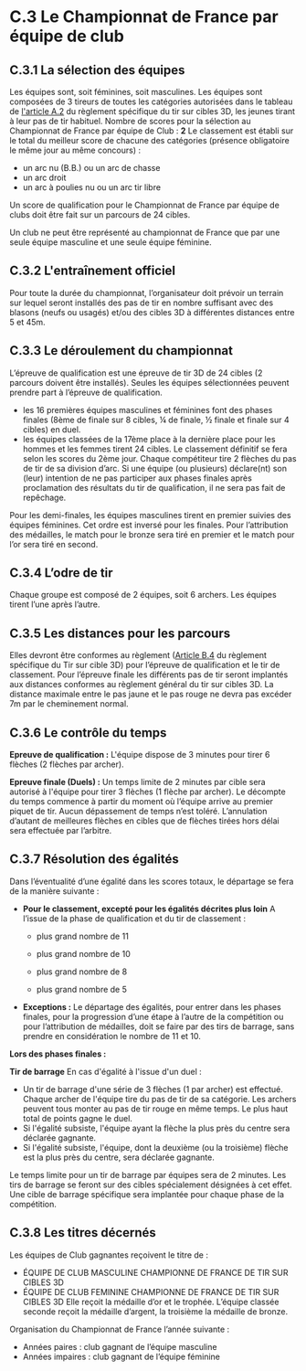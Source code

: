 # C.3 Le Championnat de France par équipe de club

## C.3.1 La sélection des équipes

Les équipes sont, soit féminines, soit masculines. Les équipes sont composées de 3 tireurs de toutes
les catégories autorisées dans le tableau de [l'article A.2](/reglements/II/6/A/2/) du règlement spécifique du tir sur cibles 3D,
les jeunes tirant à leur pas de tir habituel.
Nombre de scores pour la sélection au Championnat de France par équipe de Club : **2**
Le classement est établi sur le total du meilleur score de chacune des catégories (présence obligatoire
le même jour au même concours) :

- un arc nu (B.B.) ou un arc de chasse
- un arc droit
- un arc à poulies nu ou un arc tir libre

Un score de qualification pour le Championnat de France par équipe de clubs doit être fait sur un
parcours de 24 cibles.

Un club ne peut être représenté au championnat de France que par une seule équipe masculine et une
seule équipe féminine.

## C.3.2 L'entraînement officiel

Pour toute la durée du championnat, l’organisateur doit prévoir un terrain sur lequel seront installés des
pas de tir en nombre suffisant avec des blasons (neufs ou usagés) et/ou des cibles 3D à différentes
distances entre 5 et 45m.

## C.3.3 Le déroulement du championnat

L’épreuve de qualification est une épreuve de tir 3D de 24 cibles (2 parcours doivent être installés).
Seules les équipes sélectionnées peuvent prendre part à l’épreuve de qualification.

- les 16 premières équipes masculines et féminines font des phases finales (8ème de finale sur 8 cibles,
  ¼ de finale, ½ finale et finale sur 4 cibles) en duel.
- les équipes classées de la 17ème place à la dernière place pour les hommes et les femmes tirent
  24 cibles. Le classement définitif se fera selon les scores du 2ème jour.
  Chaque compétiteur tire 2 flèches du pas de tir de sa division d’arc. Si une équipe (ou plusieurs)
  déclare(nt) son (leur) intention de ne pas participer aux phases finales après proclamation des résultats
  du tir de qualification, il ne sera pas fait de repêchage.

Pour les demi-finales, les équipes masculines tirent en premier suivies des équipes féminines. Cet ordre
est inversé pour les finales. Pour l’attribution des médailles, le match pour le bronze sera tiré en premier
et le match pour l’or sera tiré en second.

## C.3.4 L’odre de tir

Chaque groupe est composé de 2 équipes, soit 6 archers. Les équipes tirent l’une après l’autre.

## C.3.5 Les distances pour les parcours

Elles devront être conformes au règlement ([Article B.4](/reglements/II/6/B/4/)  du règlement spécifique du Tir sur cible 3D)
pour l’épreuve de qualification et le tir de classement.
Pour l’épreuve finale les différents pas de tir seront implantés aux distances conformes au règlement
général du tir sur cibles 3D. La distance maximale entre le pas jaune et le pas rouge ne devra pas
excéder 7m par le cheminement normal.

## C.3.6 Le contrôle du temps

**Epreuve de qualification :**
L'équipe dispose de 3 minutes pour tirer 6 flèches (2 flèches par archer).

**Epreuve finale (Duels) :**
Un temps limite de 2 minutes par cible sera autorisé à l'équipe pour tirer 3 flèches (1 flèche par archer).
Le décompte du temps commence à partir du moment où l’équipe arrive au premier piquet de tir. Aucun
dépassement de temps n’est toléré. L’annulation d’autant de meilleures flèches en cibles que de flèches
tirées hors délai sera effectuée par l’arbitre.

## C.3.7 Résolution des égalités

Dans l’éventualité d’une égalité dans les scores totaux, le départage se fera de la manière suivante :

- **Pour le classement, excepté pour les égalités décrites plus loin**
  A l’issue de la phase de qualification et du tir de classement :

  - plus grand nombre de 11
  
  - plus grand nombre de 10
  
  - plus grand nombre de 8
  
  - plus grand nombre de 5
  
  
  
- **Exceptions :**
  Le départage des égalités, pour entrer dans les phases finales, pour la progression d’une étape à l’autre
  de la compétition ou pour l’attribution de médailles, doit se faire par des tirs de barrage, sans prendre
  en considération le nombre de 11 et 10.

**Lors des phases finales :**

**Tir de barrage**
En cas d'égalité à l'issue d'un duel :

- Un tir de barrage d'une série de 3 flèches (1 par archer) est effectué. Chaque archer de l'équipe tire du pas de tir de sa catégorie. Les archers peuvent tous monter au pas de tir rouge en même temps. Le plus haut total de points gagne le duel.
- Si l'égalité subsiste, l'équipe ayant la flèche la plus près du centre sera déclarée gagnante.
- Si l'égalité subsiste, l'équipe, dont la deuxième (ou la troisième) flèche est la plus près du centre, sera déclarée gagnante.

Le temps limite pour un tir de barrage par équipes sera de 2 minutes. Les tirs de barrage se feront sur
des cibles spécialement désignées à cet effet. Une cible de barrage spécifique sera implantée pour
chaque phase de la compétition.

## C.3.8 Les titres décernés

Les équipes de Club gagnantes reçoivent le titre de :

- ÉQUIPE DE CLUB MASCULINE CHAMPIONNE DE FRANCE DE TIR SUR CIBLES 3D
- ÉQUIPE DE CLUB FEMININE CHAMPIONNE DE FRANCE DE TIR SUR CIBLES 3D
  Elle reçoit la médaille d’or et le trophée.
  L’équipe classée seconde reçoit la médaille d’argent, la troisième la médaille de bronze.

Organisation du Championnat de France l’année suivante :

- Années paires : club gagnant de l’équipe masculine
- Années impaires : club gagnant de l’équipe féminine
